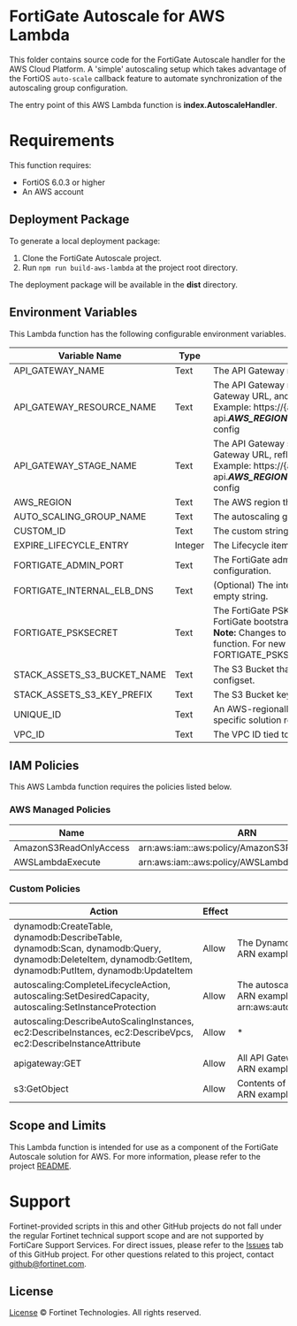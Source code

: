 # FortiGate Autoscale for AWS Lambda
This folder contains source code for the FortiGate Autoscale handler for the AWS Cloud Platform. A 'simple' autoscaling setup which takes advantage of the FortiOS `auto-scale` callback feature to automate synchronization of the autoscaling group configuration.

The entry point of this AWS Lambda function is **index.AutoscaleHandler**.

# Requirements
This function requires:
* FortiOS 6.0.3 or higher
* An AWS account

## Deployment Package
To generate a local deployment package:

  1. Clone the FortiGate Autoscale project.
  2. Run `npm run build-aws-lambda` at the project root directory.

The deployment package will be available in the **dist** directory.

## Environment Variables
This Lambda function has the following configurable environment variables.

| Variable Name | Type | Description |
| ------ | ------ | ------ |
| API_GATEWAY_NAME | Text | The API Gateway name tied to this Lambda function.|
| API_GATEWAY_RESOURCE_NAME | Text | The API Gateway resource name tied to this Lambda function. An additional section will be added to the API Gateway URL, and will be reflected in the ***API_GATEWAY_RESOURCE_NAME*** part of the URL.<br>Example: https://{api}.execute-api.***AWS_REGION***.amazonaws.com/***API_GATEWAY_STAGE_NAME***/***API_GATEWAY_RESOURCE_NAME***/get-config|
| API_GATEWAY_STAGE_NAME | Text | The API Gateway stage name tied to this Lambda function. An additional section will be added to the API Gateway URL, reflected in the ***API_GATEWAY_STAGE_NAME*** part of the URL.<br>Example: https://{api}.execute-api.***AWS_REGION***.amazonaws.com/***API_GATEWAY_STAGE_NAME***/***API_GATEWAY_RESOURCE_NAME***/get-config|
| AWS_REGION | Text | The AWS region that this Lambda function serves.|
| AUTO_SCALING_GROUP_NAME | Text | The autoscaling group name tied to this Lambda function.|
| CUSTOM_ID | Text | The custom string this Lambda function uses to look for resources such as DynamoDB tables.|
| EXPIRE_LIFECYCLE_ENTRY | Integer | The Lifecycle item expiry time in seconds. The default value is 300. |
| FORTIGATE_ADMIN_PORT | Text | The FortiGate admin port. Each new FortiGate instance will have this added to the FortiGate bootstrapping configuration. |
| FORTIGATE_INTERNAL_ELB_DNS | Text | (Optional) The internal elastic load balancer name tied to this Lambda function. The default value is an empty string.|
| FORTIGATE_PSKSECRET | Text | The FortiGate PSK secret for the HA feature. Each new FortiGate instance will have this added to the FortiGate bootstrapping configuration.<br>**Note:** Changes to the PSK Secret after FortiGate Autoscale has been deployed are not reflected in the <cloud> function. For new instances to be spawned with the changed PSK Secret, the environment variable FORTIGATE_PSKSECRET will need to be manually updated.|
| STACK_ASSETS_S3_BUCKET_NAME | Text | The S3 Bucket that stores the solution related assets. For example, the S3 Bucket where you uploaded the configset.|
| STACK_ASSETS_S3_KEY_PREFIX | Text | The S3 Bucket key to the *assets* folder in the S3 Bucket defined in ***STACK_ASSETS_S3_BUCKET_NAME***.|
| UNIQUE_ID | Text | An AWS-regionally unique ID for solution resources such as the DynamoDB name. This ID is used to look for specific solution resources.|
| VPC_ID | Text | The VPC ID tied to this Lambda function and its solution resources.|

## IAM Policies
This AWS Lambda function requires the policies listed below.

### AWS Managed Policies

| Name | ARN |
| ------ | ------ |
| AmazonS3ReadOnlyAccess | arn:aws:iam::aws:policy/AmazonS3ReadOnlyAccess |
| AWSLambdaExecute | arn:aws:iam::aws:policy/AWSLambdaExecute |

### Custom Policies

| Action | Effect | Resource (in ARN format) |
| ------ | ------ | ------ |
| dynamodb:CreateTable, dynamodb:DescribeTable, dynamodb:Scan, dynamodb:Query, dynamodb:DeleteItem, dynamodb:GetItem, dynamodb:PutItem, dynamodb:UpdateItem | Allow | The DynamoDB tables created in the solution stack using CloudFormation templates.<br>ARN example: arn:aws:dynamodb:***AWS_REGION***:***AWS_ACCOUNT_ID***:table/***TABLE_NAME***|
| autoscaling:CompleteLifecycleAction, autoscaling:SetDesiredCapacity, autoscaling:SetInstanceProtection | Allow | The autoscaling group created in the solution stack using CloudFormation templates.<br>ARN example: arn:aws:autoscaling:***AWS_REGION***:***AWS_ACCOUNT_ID***:autoScalingGroup:\*:autoScalingGroupName/***AUTO_SCALING_GROUP_NAME***|
| autoscaling:DescribeAutoScalingInstances, ec2:DescribeInstances, ec2:DescribeVpcs, ec2:DescribeInstanceAttribute | Allow | \* |
| apigateway:GET | Allow | All API Gateways in a certain region.<br>ARN example: arn:aws:apigateway:***AWS_REGION***::\* |
| s3:GetObject | Allow | Contents of the **assets** folder for a particular solution in an S3 Bucket, as specified by the **STACK_ASSETS_S3_KEY_PREFIX**.<br>ARN example: arn:aws:s3:::***STACK_ASSETS_S3_BUCKET_NAME***/***STACK_ASSETS_S3_KEY_PREFIX***/assets/configset/* |

## Scope and Limits
This Lambda function is intended for use as a component of the FortiGate Autoscale solution for AWS.
For more information, please refer to the project [README](https://github.com/fortinet/fortigate-autoscale/blob/master/README.md).

# Support
Fortinet-provided scripts in this and other GitHub projects do not fall under the regular Fortinet technical support scope and are not supported by FortiCare Support Services.
For direct issues, please refer to the [Issues](https://github.com/fortinet/fortigate-autoscale/issues) tab of this GitHub project.
For other questions related to this project, contact [github@fortinet.com](mailto:github@fortinet.com).

## License
[License](https://github.com/fortinet/fortigate-autoscale/blob/master/LICENSE) © Fortinet Technologies. All rights reserved.
